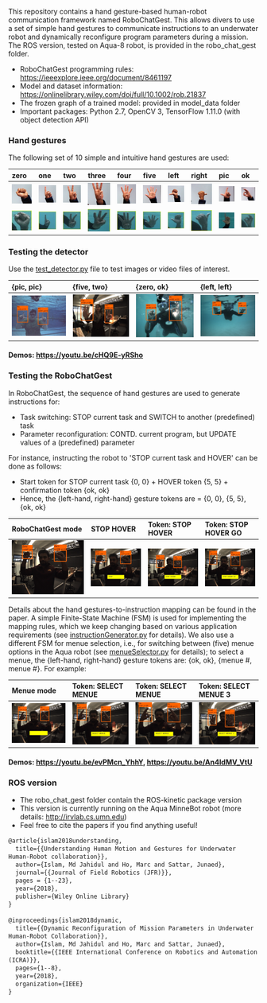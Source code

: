 This repository contains a hand gesture-based human-robot communication framework named RoboChatGest. This allows divers to use a set of simple hand gestures to communicate instructions to an underwater robot and dynamically reconfigure program parameters during a mission. The ROS version, tested on Aqua-8 robot, is provided in the robo_chat_gest folder.
 
- RoboChatGest programming rules:  https://ieeexplore.ieee.org/document/8461197
- Model and dataset information:  https://onlinelibrary.wiley.com/doi/full/10.1002/rob.21837
- The frozen graph of a trained model: provided in model_data folder
- Important packages: Python 2.7, OpenCV 3, TensorFlow 1.11.0 (with object detection API) 

### Hand gestures 
The following set of 10 simple and intuitive hand gestures are used:

| zero | one | two | three | four | five | left | right | pic | ok | 
|:------|:------|:------|:------|:------|:------|:------|:------|:------|:------|
| ![det-1](/test_data/res/d0.jpg) | ![det-5](/test_data/res/d1.jpg)     | ![det-9](/test_data/res/d2.jpg) | ![det-13](/test_data/res/d3.jpg) | ![det-17](/test_data/res/d4.jpg)     | ![det-2](/test_data/res/d5.jpg) | ![det-6](/test_data/res/d6.jpg) | ![det-10](/test_data/res/d7.jpg)     | ![det-14](/test_data/res/d8.jpg) |![det-18](/test_data/res/d9.jpg) |
| ![det-3](/test_data/res/u0.jpg) | ![det-7](/test_data/res/u1.jpg)     | ![det-11](/test_data/res/u2.jpg) | ![det-15](/test_data/res/u3.jpg) | ![det-19](/test_data/res/u4.jpg)     | ![det-4](/test_data/res/u5.jpg) | ![det-8](/test_data/res/u6.jpg) | ![det-12](/test_data/res/u7.jpg)     | ![det-16](/test_data/res/u8.jpg) |![det-20](/test_data/res/u9.jpg) |



### Testing the detector
Use the [test_detector.py](test_detector.py) file to test images or video files of interest.


| {pic, pic} | {five, two} | {zero, ok} | {left, left}
|:--------------------|:----------------|:----------------|:----------------
| ![det-21](/test_data/res/0.jpg)     | ![det-22](/test_data/res/5.jpg) |   ![det-23](/test_data/res/7.jpg) |  ![det-23](/test_data/res/10.jpg) | 
#### Demos: https://youtu.be/cHQ9E-yRSho


### Testing the RoboChatGest 
In RoboChatGest, the sequence of hand gestures are used to generate instructions for:
- Task switching: STOP current task and SWITCH to another (predefined) task
- Parameter reconfiguration: CONTD. current program, but UPDATE values of a (predefined) parameter

For instance, instructing the robot to 'STOP current task and HOVER' can be done as follows:
- Start token for STOP current task {0, 0} + HOVER token {5, 5} + confirmation token {ok, ok}
- Hence, the {left-hand, right-hand} gesture tokens are = {0, 0}, {5, 5}, {ok, ok} 

| RoboChatGest mode | STOP HOVER | Token: STOP HOVER | Token: STOP HOVER GO |
|:--------------------|:----------------|:----------------|:----------------
| ![det-24](/test_data/res/r1.jpg) | ![det-24](/test_data/res/r3.jpg)     | ![det-25](/test_data/res/r7.jpg) |   ![det-26](/test_data/res/r11.jpg) | 

Details about the hand gestures-to-instruction mapping can be found in the paper. A simple Finite-State Machine (FSM) is used for implementing the mapping rules, which we keep changing based on various application requirements (see [instructionGenerator.py](/libs/instructionGenerator.py) for details). We also use a different FSM for menue selection, i.e., for switching between (five) menue options in the Aqua robot (see [menueSelector.py](/libs/menueSelector.py) for details); to select a menue, the {left-hand, right-hand} gesture tokens are: {ok, ok}, {menue #, menue #}. For example: 

| Menue mode | Token: SELECT MENUE | Token: SELECT MENUE | Token: SELECT MENUE 3 |
|:--------------------|:----------------|:----------------|:----------------
| ![det-24](/test_data/res/m1.jpg) | ![det-24](/test_data/res/m3.jpg)     | ![det-25](/test_data/res/m5.jpg) |   ![det-26](/test_data/res/m10.jpg) | 



#### Demos: https://youtu.be/evPMcn_YhhY, https://youtu.be/An4IdMV_VtU



### ROS version
- The robo_chat_gest folder contain the ROS-kinetic package version 
- This version is currently running on the Aqua MinneBot robot (more details: http://irvlab.cs.umn.edu)
- Feel free to cite the papers if you find anything useful!

```
@article{islam2018understanding,
  title={{Understanding Human Motion and Gestures for Underwater Human-Robot collaboration}},
  author={Islam, Md Jahidul and Ho, Marc and Sattar, Junaed},
  journal={{Journal of Field Robotics (JFR)}},
  pages = {1--23},
  year={2018},
  publisher={Wiley Online Library}
}

@inproceedings{islam2018dynamic,
  title={{Dynamic Reconfiguration of Mission Parameters in Underwater Human-Robot Collaboration}},
  author={Islam, Md Jahidul and Ho, Marc and Sattar, Junaed},
  booktitle={{IEEE International Conference on Robotics and Automation (ICRA)}},
  pages={1--8},
  year={2018},
  organization={IEEE}
}
```


